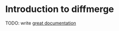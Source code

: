 # Introduction to diffmerge

TODO: write [great documentation](http://jacobian.org/writing/what-to-write/)

